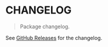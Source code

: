 # CHANGELOG

> Package changelog.

See [GitHub Releases](https://github.com/stdlib-js/assert-is-domain-name/releases) for the changelog.